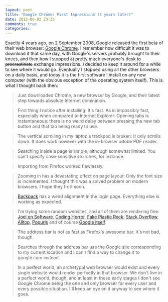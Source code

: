 ```yaml
---
layout: post
title: "Google Chrome: First Impressions (4 years later)"
date: 2012-09-02 23:25
comments: true
categories: 
---
```


Exactly 4 years ago, on 2 September 2008, Google released the first beta of their web browser: [Google Chrome](https://www.google.com/intl/en/chrome/browser/). I remember how difficult it was to download it that same day, with Google's servers probably brought to their knees, and then how I stopped at pretty much everyone's desk to <s>procrastinate</s> exchange impressions. I decided to keep it around for a while to see where it would go. Eventually I stopped using all the other browsers on a daily basis, and today it is the first software I install on any new computer (with the obvious exception of the operating system itself). This is what I thought back then:

> Just downloaded Chrome, a new browser by Google, and their latest step towards absolute Internet domination.

> First thing I notice after installing: It's fast. As in impossibly fast, especially when compared to Internet Explorer. Opening tabs is instantaneous: there is no weird delay between pressing the new tab button and that tab being ready to use.

> The vertical scrolling in my laptop's trackpad is broken: It only scrolls down. It does work however with the in-browser adobe PDF reader.

> Searching inside a page is simple, although somewhat limited. You can't specify case-sensitive searches, for instance.
 
> Importing from Firefox worked flawlessly.

> Zooming in has a devastating effect on page layout: Only the font size is incremented. I thought this was a solved problem on modern browsers. I hope they fix it soon.

> [Backpack](http://backpackit.com) has a weird alignment in the login page. Everything else is working as expected.

> I'm trying some random websites, and all of them are rendering fine: [Joel on Software](http://www.joelonsoftware.com/), [Coding Horror](http://www.codinghorror.com/), [Fake Plastic Rock](http://www.fakeplasticrock.com/), [Stack Overflow](http://stackoverflow.com/), [Alltop](http://alltop.com/), [Popurls](http://popurls.com/) and of course [Google itself](http://www.google.com).

> The address bar is not as fast as Firefox's awesome bar. It's not bad, though.

> Searches through the address bar use the Google site corresponding to my current location and I can't find a way to change it to google.com instead.

> In a perfect world, an archetypal web browser would exist and every single website would render perfectly in that browser. We don't live in a perfect world, though, and at least in these early stages I don't see Google Chrome being the one and only browser for every user and every possible situation. I'll keep an eye on it anyway to see where it goes.

